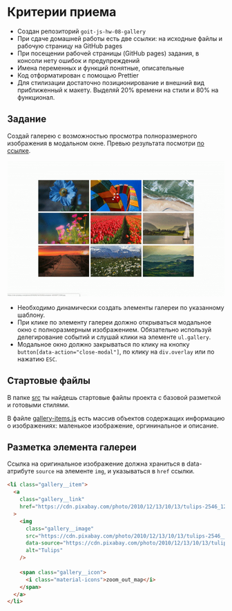 # Критерии приема

- Создан репозиторий `goit-js-hw-08-gallery`
- При сдаче домашней работы есть две ссылки: на исходные файлы и рабочую
  страницу на GitHub pages
- При посещении рабочей страницы (GitHub pages) задания, в консоли нету ошибок и
  предупреждений
- Имена переменных и функций понятные, описательные
- Код отформатирован с помощью Prettier
- Для стилизации достаточно позиционирование и внешний вид приближенный к
  макету. Выделяй 20% времени на стили и 80% на функционал.

## Задание

Создай галерею с возможностью просмотра полноразмерного изображения в модальном
окне. Превью результата посмотри
[по ссылке](https://monosnap.com/file/9Melf74PG6Qavm22BfoZ1pDhJnhyJp).

![preview](./preview.gif)

- Необходимо динамически создать элементы галереи по указанному шаблону.
- При клике по элементу галереи должно открываться модальное окно с
  полноразмерным изображением. Обязательно используй делегирование событий и
  слушай клики на элементе `ul.gallery`.
- Модальное окно должно закрываться по клику на кнопку
  `button[data-action="close-modal"]`, по клику на `div.overlay` или по нажатию
  `ESC`.

## Стартовые файлы

В папке [src](./src) ты найдешь стартовые файлы проекта с базовой разметкой и
готовыми стилями.

В файле [gallery-items.js](./src/gallery-items.js) есть массив объектов
содержащих информацию о изображениях: маленькое изображение, оргининальное и
описание.

## Разметка элемента галереи

Ссылка на оригинальное изображение должна храниться в data-атрибуте `source` на
элементе `img`, и указываться в `href` ссылки.

```html
<li class="gallery__item">
  <a
    class="gallery__link"
    href="https://cdn.pixabay.com/photo/2010/12/13/10/13/tulips-2546_1280.jpg"
  >
    <img
      class="gallery__image"
      src="https://cdn.pixabay.com/photo/2010/12/13/10/13/tulips-2546__340.jpg"
      data-source="https://cdn.pixabay.com/photo/2010/12/13/10/13/tulips-2546_1280.jpg"
      alt="Tulips"
    />

    <span class="gallery__icon">
      <i class="material-icons">zoom_out_map</i>
    </span>
  </a>
</li>
```
